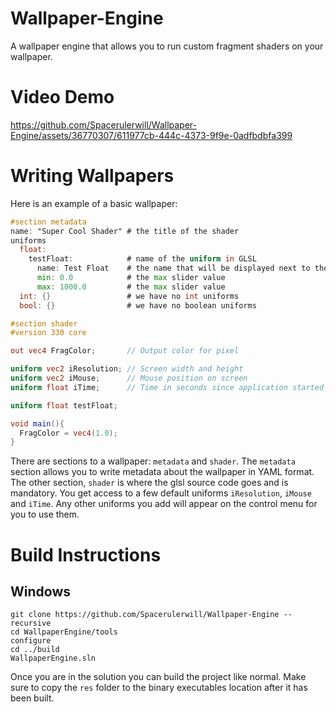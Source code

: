 # Wallpaper-Engine
A wallpaper engine that allows you to run custom fragment shaders on your wallpaper.

# Video Demo
https://github.com/Spacerulerwill/Wallpaper-Engine/assets/36770307/611977cb-444c-4373-9f9e-0adfbdbfa399

# Writing Wallpapers

Here is an example of a basic wallpaper:

```glsl
#section metadata
name: "Super Cool Shader" # the title of the shader
uniforms
  float: 
    testFloat:            # name of the uniform in GLSL
      name: Test Float    # the name that will be displayed next to the slider
      min: 0.0            # the max slider value
      max: 1000.0         # the max slider value
  int: {}                 # we have no int uniforms
  bool: {}                # we have no boolean uniforms

#section shader
#version 330 core

out vec4 FragColor;       // Output color for pixel

uniform vec2 iResolution; // Screen width and height
uniform vec2 iMouse;      // Mouse position on screen
uniform float iTime;      // Time in seconds since application started

uniform float testFloat; 

void main(){
  FragColor = vec4(1.0);
}
```

There are sections to a wallpaper: `metadata` and `shader`. The `metadata` section allows you to write metadata about the wallpaper in YAML format. The other section, `shader` is where the glsl 
source code goes and is mandatory. You get access to a few default uniforms `iResolution`, `iMouse` and `iTime`. Any other uniforms you add will appear on the control menu for you to use them.

# Build Instructions

## Windows 
    git clone https://github.com/Spacerulerwill/Wallpaper-Engine --recursive
    cd WallpaperEngine/tools
    configure
    cd ../build
    WallpaperEngine.sln
Once you are in the solution you can build the project like normal. Make sure to copy the ```res``` folder to the binary executables location after it has been built.
